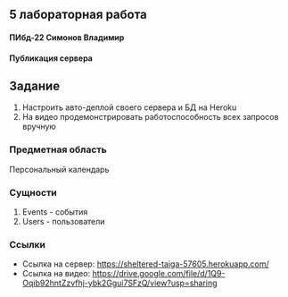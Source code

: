 ## 5 лабораторная работа
#### ПИбд-22 Симонов Владимир

#### Публикация сервера

## Задание
1. Настроить авто-деплой своего сервера и БД на Heroku
2. На видео продемонстрировать работоспособность всех запросов вручную


### Предметная область
Персональный календарь

### Сущности
1. Events - события
2. Users - пользователи

### Cсылки
- Ссылка на сервер: https://sheltered-taiga-57605.herokuapp.com/
- Ссылка на видео: https://drive.google.com/file/d/1Q9-Oqib92hntZzvfhj-ybk2Ggui7SFzQ/view?usp=sharing